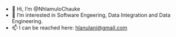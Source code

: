 - 👋 Hi, I’m @NhlamuloChauke
- 👀 I’m interested in Software Engeering, Data Integration and Data Engineering.
- 📫 I can be reached here: hlanulani@gmail.com

<!---
NhlamuloChauke/NhlamuloChauke is a ✨ special ✨ repository because its `README.md` (this file) appears on your GitHub profile.
You can click the Preview link to take a look at your changes.
--->
